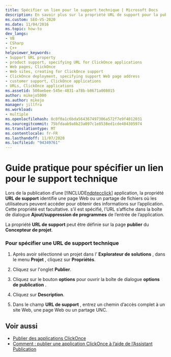 ```yaml
---
title: Spécifier un lien pour le support technique | Microsoft Docs
description: En savoir plus sur la propriété URL de support pour la publication d’une application ClickOnce, qui identifie une page Web ou un partage de fichiers où les utilisateurs obtiennent des informations.
ms.custom: SEO-VS-2020
ms.date: 11/04/2016
ms.topic: how-to
dev_langs:
- VB
- CSharp
- C++
helpviewer_keywords:
- Support URL property
- product support, specifying URL for ClickOnce applications
- Web pages, ClickOnce
- Web sites, creating for ClickOnce support
- ClickOnce deployment, specifying support Web page address
- customer support, ClickOnce applications
- URLs, ClickOnce applications
ms.assetid: 500aebee-545e-4831-a78b-b8671a008015
author: mikejo5000
ms.author: mikejo
manager: jillfra
ms.workload:
- multiple
ms.openlocfilehash: 0c0f0a1c6bda564367497306a572f7e9f4012031
ms.sourcegitcommit: 75bfdaab9a8b23a097c1e8538ed1cde404305974
ms.translationtype: MT
ms.contentlocale: fr-FR
ms.lasthandoff: 11/07/2020
ms.locfileid: "94349761"
---
```

# <a name="how-to-specify-a-link-for-technical-support"></a>Guide pratique pour spécifier un lien pour le support technique
Lors de la publication d’une [!INCLUDE[ndptecclick](../deployment/includes/ndptecclick_md.md)] application, la propriété **URL de support** identifie une page Web ou un partage de fichiers où les utilisateurs peuvent accéder pour obtenir des informations sur l’application. Cette propriété est facultative. s’il est spécifié, l’URL s’affiche dans la boîte de dialogue **Ajout/suppression de programmes** de l’entrée de l’application.

 La propriété **URL de support** peut être définie sur la page **publier** du **Concepteur de projet**.

### <a name="to-specify-a-support-url"></a>Pour spécifier une URL de support technique

1. Après avoir sélectionné un projet dans l’ **Explorateur de solutions** , dans le menu **Projet** , cliquez sur **Propriétés**.

2. Cliquez sur l'onglet **Publier**.

3. Cliquez sur le bouton **options** pour ouvrir la boîte de dialogue **options de publication** .

4. Cliquez sur **Description**.

5. Dans le champ **URL de support** , entrez un chemin d’accès complet à un site Web, une page Web ou un partage UNC.

## <a name="see-also"></a>Voir aussi
- [Publier des applications ClickOnce](../deployment/publishing-clickonce-applications.md)
- [Comment : publier une application ClickOnce à l’aide de l’Assistant Publication](../deployment/how-to-publish-a-clickonce-application-using-the-publish-wizard.md)